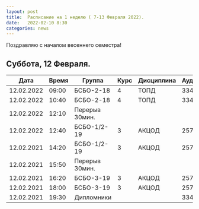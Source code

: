 ```yaml
---
layout: post
title:  Расписание на 1 неделю ( 7-13 Февраля 2022).
date:   2022-02-10 8:30
categories: news
---
```


Поздравляю с началом весеннего семестра!

## Суббота, 12 Февраля.

| Дата          | Время   | Группа        | Курс | Дисциплина  | Аудитория | Материалы |
| ------------- | ------- | ------------- | ---- | ----------- | --------- | --------- |
|12.02.2022     |09:00    |БСБО-2-18      |4     |ТОПД         |   334     | [Слайды](http://rf-lab.org/courses_content/topd_slides_stub) |
|12.02.2022     |10:40    |БСБО-2-18      |4     |ТОПД         |   334     | [Слайды](http://rf-lab.org/courses_content/topd_slides_stub) |
|12.02.2022     |12:10    |Перерыв 30мин. |      |             |           |           |
|12.02.2022     |12:40    |БСБО-1/2-19    |3     |АКЦОД        |   257     |           |
|12.02.2021     |14:20    |БСБО-1/2-19    |3     |АКЦОД        |   257     |           |
|12.02.2021     |15:50    |Перерыв 30мин. |      |             |           |           |
|12.02.2021     |16:20    |БСБО-3-19      |3     |АКЦОД        |   257     |           |
|12.02.2021     |18:00    |БСБО-3-19      |3     |АКЦОД        |   257     |           |
|12.02.2021     |19:30    |Дипломники     |      |             |   334     |           |

